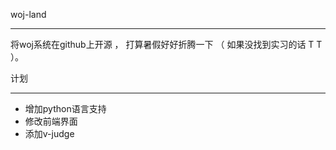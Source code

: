 woj-land

------


将woj系统在github上开源 ， 打算暑假好好折腾一下 （ 如果没找到实习的话 T T ）。


计划

------

* 增加python语言支持
* 修改前端界面
* 添加v-judge


